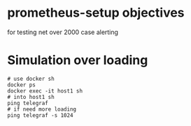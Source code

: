 # prometheus-setup objectives
for testing net over 2000 case alerting

# Simulation over loading
<pre><code># use docker sh
docker ps
docker exec -it host1 sh
# into host1 sh
ping telegraf
# if need more loading
ping telegraf -s 1024</code></pre>
